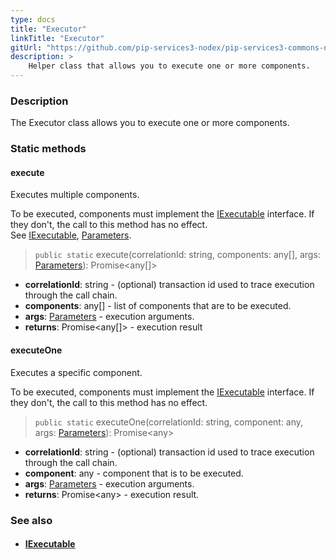 ```yaml
---
type: docs
title: "Executor"
linkTitle: "Executor"
gitUrl: "https://github.com/pip-services3-nodex/pip-services3-commons-nodex"
description: >
    Helper class that allows you to execute one or more components.
---
```


### Description

The Executor class allows you to execute one or more components.


### Static methods

#### execute
Executes multiple components.

To be executed, components must implement the [IExecutable](../iexecutable) interface.
If they don't, the call to this method has no effect.  
See [IExecutable](../iexecutable), [Parameters](../parameters).

> `public static` execute(correlationId: string, components: any[], args: [Parameters](../parameters)): Promise\<any[]\>

- **correlationId**: string - (optional) transaction id used to trace execution through the call chain.
- **components**: any[] - list of components that are to be executed.
- **args**: [Parameters](../parameters) - execution arguments.
- **returns**:  Promise\<any[]\> - execution result

#### executeOne
Executes a specific component.

To be executed, components must implement the [IExecutable](../iexecutable) interface.
If they don't, the call to this method has no effect.

> `public static` executeOne(correlationId: string, component: any, args: [Parameters](../parameters)): Promise\<any\>

- **correlationId**: string - (optional) transaction id used to trace execution through the call chain.
- **component**: any - component that is to be executed.
- **args**: [Parameters](../parameters) - execution arguments.
- **returns**:  Promise\<any\> - execution result.

### See also
- #### [IExecutable](../iexecutable)
